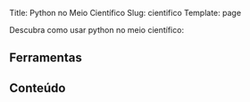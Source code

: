 Title: Python no Meio Científico
Slug: cientifico
Template: page

Descubra como usar python no meio científico:

## Ferramentas

## Conteúdo
